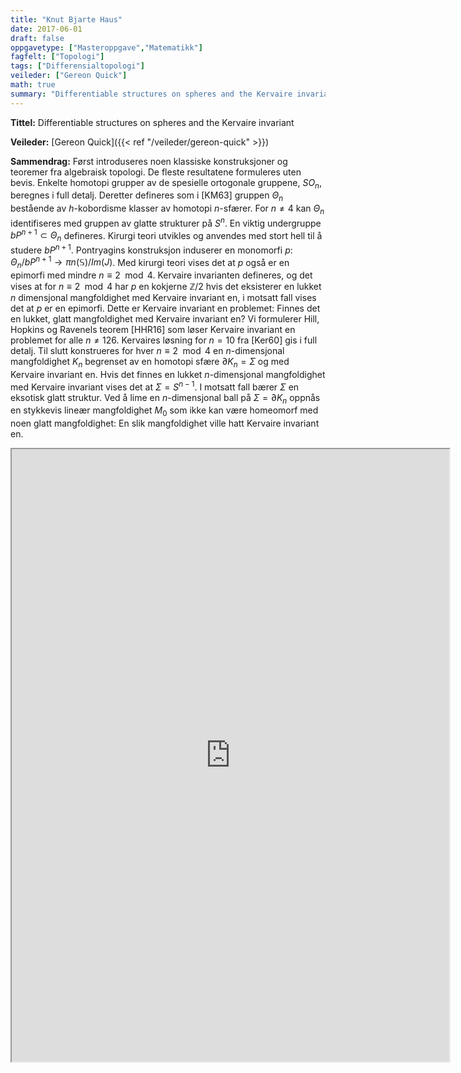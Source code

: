 ```yaml
---
title: "Knut Bjarte Haus"
date: 2017-06-01
draft: false
oppgavetype: ["Masteroppgave","Matematikk"]
fagfelt: ["Topologi"]
tags: ["Differensialtopologi"]
veileder: ["Gereon Quick"]
math: true
summary: "Differentiable structures on spheres and the Kervaire invariant"
---
```


**Tittel:** Differentiable structures on spheres and the Kervaire invariant

**Veileder:** [Gereon Quick]({{< ref "/veileder/gereon-quick" >}})  

**Sammendrag:** Først introduseres noen klassiske konstruksjoner og teoremer fra algebraisk topologi. De fleste resultatene formuleres uten bevis. Enkelte homotopi grupper av de spesielle ortogonale gruppene, $SO_n$, beregnes i full detalj. Deretter defineres som i [KM63] gruppen $\Theta_n$ bestående av $h$-kobordisme klasser av homotopi $n$-sfærer. For $n \neq 4$ kan $\Theta_n$ identifiseres med gruppen av glatte strukturer på $S^n$. En viktig undergruppe $bP^{n+1} \subset \Theta_n$ defineres. Kirurgi teori utvikles og anvendes med stort hell til å studere $bP^{n+1}$. Pontryagins konstruksjon induserer en monomorfi $p\colon \Theta_n / bP^{n+1} \longrightarrow \pi n(\mathbb{S})/Im(J)$. Med kirurgi teori vises det at $p$ også er en epimorfi med mindre $n \equiv 2 \mod 4$. Kervaire invarianten defineres, og det vises at for $n \equiv 2 \mod 4$ har $p$ en kokjerne $\mathbb{Z}/2$ hvis det eksisterer en lukket $n$ dimensjonal mangfoldighet med Kervaire invariant en, i motsatt fall vises det at $p$ er en epimorfi. Dette er Kervaire invariant en problemet: Finnes det en lukket, glatt mangfoldighet med Kervaire invariant en? Vi formulerer Hill, Hopkins og Ravenels teorem [HHR16] som løser Kervaire invariant en problemet for alle $n \neq 126$. Kervaires løsning for $n = 10$ fra [Ker60] gis i full detalj. Til slutt konstrueres for hver $n \equiv 2 \mod 4$ en $n$-dimensjonal mangfoldighet $K_n$ begrenset av en homotopi sfære $\partial K_n = \Sigma$ og med Kervaire invariant en. Hvis det finnes en lukket $n$-dimensjonal mangfoldighet med Kervaire invariant vises det at $\Sigma = S^{n−1}$. I motsatt fall bærer $\Sigma$ en eksotisk glatt struktur. Ved å lime en $n$-dimensjonal ball på $\Sigma = \partial K_n$ oppnås en stykkevis lineær mangfoldighet $M_0$ som ikke kan være homeomorf med noen glatt mangfoldighet: En slik mangfoldighet ville hatt Kervaire invariant en.

<iframe src="https://drive.google.com/file/d/1ErnjstVSpM2cOm_J_PqbrVsSsW0FRsS1/preview" width="700" height="980" allow="autoplay"></iframe>

